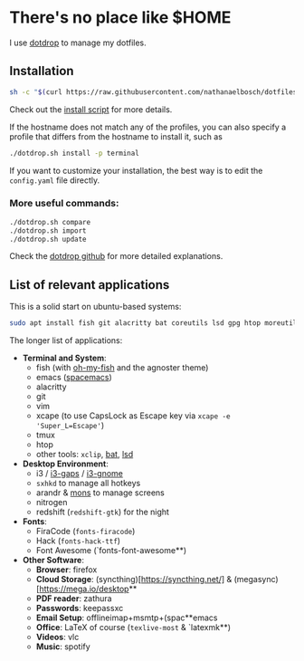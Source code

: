 # There's no place like $HOME
I use [dotdrop](https://github.com/deadc0de6/dotdrop) to manage my dotfiles.

## Installation
```bash
sh -c "$(curl https://raw.githubusercontent.com/nathanaelbosch/dotfiles/master/install.sh)"
```
Check out the [install script](install.sh) for more details.

If the hostname does not match any of the profiles, you can also specify a profile that differs from the hostname to install it, such as
```bash
./dotdrop.sh install -p terminal
```
If you want to customize your installation, the best way is to edit the `config.yaml` file directly.

### More useful commands:
```bash
./dotdrop.sh compare
./dotdrop.sh import
./dotdrop.sh update
```
Check the [dotdrop github](https://github.com/deadc0de6/dotdrop) for more detailed explanations.


## List of relevant applications
This is a solid start on ubuntu-based systems:
```bash
sudo apt install fish git alacritty bat coreutils lsd gpg htop moreutils vim xcape xclip fonts-firacode fonts-font-awesome fonts-hack-ttf arandr keepassxc ledger mu4e nitrogen nodejs offlineimap pandoc redshift-gtk sxhkd syncthing
```

The longer list of applications:
- **Terminal and System**:
    - fish (with [oh-my-fish](https://github.com/oh-my-fish/oh-my-fish) and the agnoster theme)
    - emacs ([spacemacs](https://www.spacemacs.org))
    - alacritty
    - git
    - vim
    - xcape (to use CapsLock as Escape key via `xcape -e 'Super_L=Escape'`)
    - tmux
    - htop
    - other tools: `xclip`, [bat](https://github.com/sharkdp/bat), [lsd](https://github.com/Peltoche/lsd)
- **Desktop Environment**:
    - i3 / [i3-gaps](https://github.com/Airblader/i3) / [i3-gnome](https://github.com/i3-gnome/i3-gnome)
    - `sxhkd` to manage all hotkeys
    - arandr & [mons](https://github.com/Ventto/mons) to manage screens
    - nitrogen
    - redshift (`redshift-gtk`) for the night
- **Fonts**:
    - FiraCode (`fonts-firacode`)
    - Hack (`fonts-hack-ttf`)
    - Font Awesome (`fonts-font-awesome**)
- **Other Software**:
    - **Browser**: firefox
    - **Cloud Storage**: (syncthing)[https://syncthing.net/] & (megasync)[https://mega.io/desktop**
    - **PDF reader**: zathura
    - **Passwords**: keepassxc
    - **Email Setup**: offlineimap+msmtp+(spac**emacs
    - **Office**: LaTeX of course (`texlive-most` & `latexmk**)
    - **Videos**: vlc
    - **Music**: spotify
